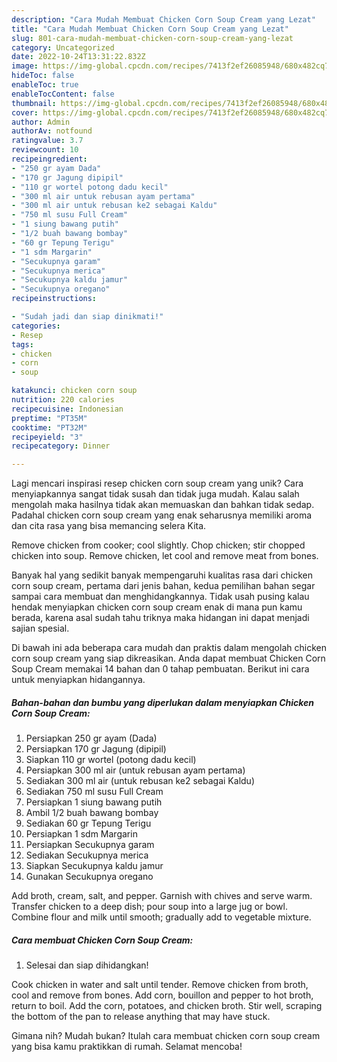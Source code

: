 ```yaml
---
description: "Cara Mudah Membuat Chicken Corn Soup Cream yang Lezat"
title: "Cara Mudah Membuat Chicken Corn Soup Cream yang Lezat"
slug: 801-cara-mudah-membuat-chicken-corn-soup-cream-yang-lezat
category: Uncategorized
date: 2022-10-24T13:31:22.832Z
image: https://img-global.cpcdn.com/recipes/7413f2ef26085948/680x482cq70/chicken-corn-soup-cream-foto-resep-utama.jpg
hideToc: false
enableToc: true
enableTocContent: false
thumbnail: https://img-global.cpcdn.com/recipes/7413f2ef26085948/680x482cq70/chicken-corn-soup-cream-foto-resep-utama.jpg
cover: https://img-global.cpcdn.com/recipes/7413f2ef26085948/680x482cq70/chicken-corn-soup-cream-foto-resep-utama.jpg
author: Admin
authorAv: notfound
ratingvalue: 3.7
reviewcount: 10
recipeingredient:
- "250 gr ayam Dada"
- "170 gr Jagung dipipil"
- "110 gr wortel potong dadu kecil"
- "300 ml air untuk rebusan ayam pertama"
- "300 ml air untuk rebusan ke2 sebagai Kaldu"
- "750 ml susu Full Cream"
- "1 siung bawang putih"
- "1/2 buah bawang bombay"
- "60 gr Tepung Terigu"
- "1 sdm Margarin"
- "Secukupnya garam"
- "Secukupnya merica"
- "Secukupnya kaldu jamur"
- "Secukupnya oregano"
recipeinstructions:

- "Sudah jadi dan siap dinikmati!"
categories:
- Resep
tags:
- chicken
- corn
- soup

katakunci: chicken corn soup 
nutrition: 220 calories
recipecuisine: Indonesian
preptime: "PT35M"
cooktime: "PT32M"
recipeyield: "3"
recipecategory: Dinner

---
```





Lagi mencari inspirasi resep chicken corn soup cream yang unik? Cara menyiapkannya sangat tidak susah dan tidak juga mudah. Kalau salah mengolah maka hasilnya tidak akan memuaskan dan bahkan tidak sedap. Padahal chicken corn soup cream yang enak seharusnya memiliki aroma dan cita rasa yang bisa memancing selera Kita.





Remove chicken from cooker; cool slightly. Chop chicken; stir chopped chicken into soup. Remove chicken, let cool and remove meat from bones.

Banyak hal yang sedikit banyak mempengaruhi kualitas rasa dari chicken corn soup cream, pertama dari jenis bahan, kedua pemilihan bahan segar sampai cara membuat dan menghidangkannya. Tidak usah pusing kalau hendak menyiapkan chicken corn soup cream enak di mana pun kamu berada, karena asal sudah tahu triknya maka hidangan ini dapat menjadi sajian spesial.






Di bawah ini ada beberapa cara mudah dan praktis dalam mengolah chicken corn soup cream yang siap dikreasikan. Anda dapat membuat Chicken Corn Soup Cream memakai 14 bahan dan 0 tahap pembuatan. Berikut ini cara untuk menyiapkan hidangannya.

<!--inarticleads1-->

##### Bahan-bahan dan bumbu yang diperlukan dalam menyiapkan Chicken Corn Soup Cream:

1. Persiapkan 250 gr ayam (Dada)
1. Persiapkan 170 gr Jagung (dipipil)
1. Siapkan 110 gr wortel (potong dadu kecil)
1. Persiapkan 300 ml air (untuk rebusan ayam pertama)
1. Sediakan 300 ml air (untuk rebusan ke2 sebagai Kaldu)
1. Sediakan 750 ml susu Full Cream
1. Persiapkan 1 siung bawang putih
1. Ambil 1/2 buah bawang bombay
1. Sediakan 60 gr Tepung Terigu
1. Persiapkan 1 sdm Margarin
1. Persiapkan Secukupnya garam
1. Sediakan Secukupnya merica
1. Siapkan Secukupnya kaldu jamur
1. Gunakan Secukupnya oregano


Add broth, cream, salt, and pepper. Garnish with chives and serve warm. Transfer chicken to a deep dish; pour soup into a large jug or bowl. Combine flour and milk until smooth; gradually add to vegetable mixture. 

<!--inarticleads2-->

##### Cara membuat Chicken Corn Soup Cream:


1. Selesai dan siap dihidangkan!

Cook chicken in water and salt until tender. Remove chicken from broth, cool and remove from bones. Add corn, bouillon and pepper to hot broth, return to boil. Add the corn, potatoes, and chicken broth. Stir well, scraping the bottom of the pan to release anything that may have stuck. 

Gimana nih? Mudah bukan? Itulah cara membuat chicken corn soup cream yang bisa kamu praktikkan di rumah. Selamat mencoba!
